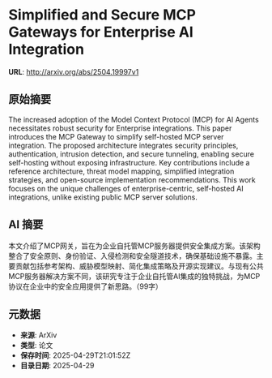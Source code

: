 # Simplified and Secure MCP Gateways for Enterprise AI Integration

**URL**: http://arxiv.org/abs/2504.19997v1

## 原始摘要

The increased adoption of the Model Context Protocol (MCP) for AI Agents
necessitates robust security for Enterprise integrations. This paper introduces
the MCP Gateway to simplify self-hosted MCP server integration. The proposed
architecture integrates security principles, authentication, intrusion
detection, and secure tunneling, enabling secure self-hosting without exposing
infrastructure. Key contributions include a reference architecture, threat
model mapping, simplified integration strategies, and open-source
implementation recommendations. This work focuses on the unique challenges of
enterprise-centric, self-hosted AI integrations, unlike existing public MCP
server solutions.


## AI 摘要

本文介绍了MCP网关，旨在为企业自托管MCP服务器提供安全集成方案。该架构整合了安全原则、身份验证、入侵检测和安全隧道技术，确保基础设施不暴露。主要贡献包括参考架构、威胁模型映射、简化集成策略及开源实现建议。与现有公共MCP服务器解决方案不同，该研究专注于企业自托管AI集成的独特挑战，为MCP协议在企业中的安全应用提供了新思路。（99字）

## 元数据

- **来源**: ArXiv
- **类型**: 论文
- **保存时间**: 2025-04-29T21:01:52Z
- **目录日期**: 2025-04-29
